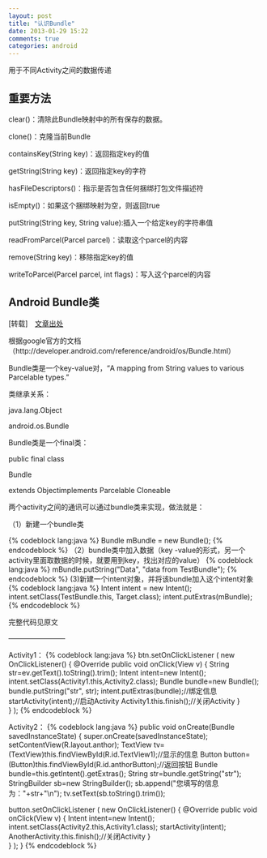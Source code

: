 ```yaml
---
layout: post
title: "认识Bundle"
date: 2013-01-29 15:22
comments: true
categories: android
---
```

<p class="para">用于不同Activity之间的数据传递</p>
<!-- more -->
<h2>重要方法</h2>
<p class="para">clear()：清除此Bundle映射中的所有保存的数据。</p>
<p class="para">clone()：克隆当前Bundle</p>
<p class="para">containsKey(String key)：返回指定key的值</p>
<p class="para">getString(String key)：返回指定key的字符</p>
<p class="para">hasFileDescriptors()：指示是否包含任何捆绑打包文件描述符</p>
<p class="para">isEmpty()：如果这个捆绑映射为空，则返回true</p>
<p class="para">putString(String key, String value):插入一个给定key的字符串值</p>
<p class="para">readFromParcel(Parcel parcel)：读取这个parcel的内容</p>
<p class="para">remove(String key)：移除指定key的值</p>
<p class="para">writeToParcel(Parcel parcel, int flags)：写入这个parcel的内容</p>
<h2>Android Bundle类</h2> 
<p class="laiyuan">[转载]　<a href="http://blog.csdn.net/randyjiawenjie/article/details/6651437">文章出处</a></p>
<p class="para">根据google官方的文档（http://developer.android.com/reference/android/os/Bundle.html）</p>
<p class="para">Bundle类是一个key-value对，“A mapping from String values to various Parcelable types.”</p>
<p class="para">类继承关系：</p>
<p class="dk">java.lang.Object</p>
<p class="dk">android.os.Bundle</p>
<p class="para">Bundle类是一个final类：</p>
<p class="dk">public final class</p>
<p class="dk">Bundle</p>
<p class="dk">extends Objectimplements Parcelable Cloneable</p>
<p class="para">两个activity之间的通讯可以通过bundle类来实现，做法就是：</p>
<p class="para">（1）新建一个bundle类</p>
{% codeblock lang:java %}
Bundle mBundle = new Bundle();
{% endcodeblock %}
（2）bundle类中加入数据（key -value的形式，另一个activity里面取数据的时候，就要用到key，找出对应的value）
{% codeblock lang:java %}
mBundle.putString("Data", "data from TestBundle");
{% endcodeblock %}
(3)新建一个intent对象，并将该bundle加入这个intent对象
{% codeblock lang:java %}
Intent intent = new Intent();    
intent.setClass(TestBundle.this, Target.class);    
intent.putExtras(mBundle);
{% endcodeblock %}
<p class="para">完整代码见原文</p>
————————

Activity1：
{% codeblock lang:java %}
btn.setOnClickListener
        (
         new OnClickListener()
         {
    @Override
    public void onClick(View v) {
     String str=ev.getText().toString().trim();
     Intent intent=new Intent();
     intent.setClass(Activity1.this,Activity2.class);
     Bundle bundle=new Bundle();
     bundle.putString("str", str);
     intent.putExtras(bundle);//绑定信息
     startActivity(intent);//启动Activity
     Activity1.this.finish();//关闭Activity
    }      
 }
);
{% endcodeblock %}
 

Activity2：
{% codeblock lang:java %}
public void onCreate(Bundle savedInstanceState)
 {
  super.onCreate(savedInstanceState);
  setContentView(R.layout.anthor);
  TextView tv=(TextView)this.findViewById(R.id.TextView1);//显示的信息
  Button button=(Button)this.findViewById(R.id.anthorButton);//返回按钮
  Bundle bundle=this.getIntent().getExtras();
  String str=bundle.getString("str");
  StringBuilder sb=new StringBuilder();
  sb.append("您填写的信息为："+str+"\n");
  tv.setText(sb.toString().trim());
  
  button.setOnClickListener
  (
   new OnClickListener()
   {
    @Override
    public void onClick(View v) {
     Intent intent=new Intent();
     intent.setClass(Activity2.this,Activity1.class);
     startActivity(intent);
     AnotherActivity.this.finish();//关闭Activity
    }    
   }
  );
 } 
{% endcodeblock %}
